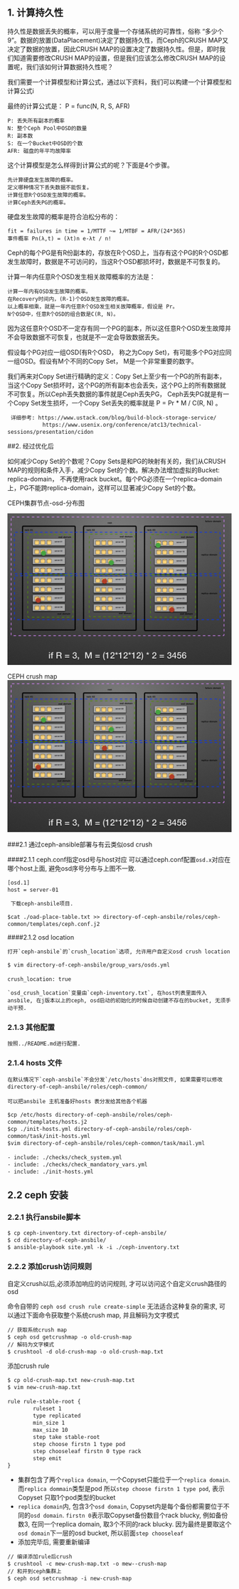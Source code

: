 ## 1. 计算持久性
   持久性是数据丢失的概率，可以用于度量一个存储系统的可靠性，俗称 “多少个9”。数据的放置(DataPlacement)决定了数据持久性，而Ceph的CRUSH MAP又决定了数据的放置，因此CRUSH MAP的设置决定了数据持久性。但是，即时我们知道需要修改CRUSH MAP的设置，但是我们应该怎么修改CRUSH MAP的设置呢，我们该如何计算数据持久性呢？

   我们需要一个计算模型和计算公式，通过以下资料，我们可以构建一个计算模型和计算公式i

   最终的计算公式是： P = func(N, R, S, AFR)

    P: 丢失所有副本的概率
    N: 整个Ceph Pool中OSD的数量
    R: 副本数
    S: 在一个Bucket中OSD的个数
    AFR: 磁盘的年平均故障率

这个计算模型是怎么样得到计算公式的呢？下面是4个步骤。

    先计算硬盘发生故障的概率。
    定义哪种情况下丢失数据不能恢复。
    计算任意R个OSD发生故障的概率。
    计算Ceph丢失PG的概率。

硬盘发生故障的概率是符合泊松分布的：

    fit = failures in time = 1/MTTF ~= 1/MTBF = AFR/(24*365)
    事件概率 Pn(λ,t) = (λt)n e-λt / n!

Ceph的每个PG是有R份副本的，存放在R个OSD上，当存有这个PG的R个OSD都发生故障时，数据是不可访问的，当这R个OSD都损坏时，数据是不可恢复的。

计算一年内任意R个OSD发生相关故障概率的方法是：

    计算一年内有OSD发生故障的概率。
    在Recovery时间内，(R-1)个OSD发生故障的概率。
    以上概率相乘，就是一年内任意R个OSD发生相关故障概率，假设是 Pr。
    N个OSD中，任意R个OSD的组合数是C(R, N)。

因为这任意R个OSD不一定存有同一个PG的副本，所以这任意R个OSD发生故障并不会导致数据不可恢复，也就是不一定会导致数据丢失。

假设每个PG对应一组OSD(有R个OSD， 称之为Copy Set)，有可能多个PG对应同一组OSD。假设有M个不同的Copy Set， M是一个非常重要的数字。

我们再来对Copy Set进行精确的定义：Copy Set上至少有一个PG的所有副本，当这个Copy Set损坏时，这个PG的所有副本也会丢失，这个PG上的所有数据就不可恢复。所以Ceph丢失数据的事件就是Ceph丢失PG， Ceph丢失PG就是有一个Copy Set发生损坏，一个Copy Set丢失的概率就是 P = Pr * M / C(R, N) 。

     详细参考: https://www.ustack.com/blog/build-block-storage-service/
               https://www.usenix.org/conference/atc13/technical-sessions/presentation/cidon


##2. 经过优化后
   
  如何减少Copy Set的个数呢？Copy Sets是和PG的映射有关的，我们从CRUSH MAP的规则和条件入手，减少Copy Set的个数。解决办法增加虚拟的Bucket: replica-domain， 不再使用rack bucket。每个PG必须在一个replica-domain上，PG不能跨replica-domain，这样可以显著减少Copy Set的个数。

   CEPH集群节点-osd-分布图 

  ![ceph cluster](png/ss-replica-domain-map.jpg)
  
  CEPH crush map 
  ![ceph crush table](png/ss-replica-domain-map.jpg)


###2.1 通过ceph-ansible部署与有云类似osd crush

####2.1.1 ceph.conf指定osd号与host对应 
    可以通过ceph.conf配置`osd.x`对应在哪个host上面, 避免osd序号分布与上图不一致.

```
[osd.1]
host = server-01 
```

     下载ceph-ansbile项目. 

```
$cat ./oad-place-table.txt >> directory-of-ceph-ansbile/roles/ceph-common/templates/ceph.conf.j2

```

####2.1.2 osd location

    打开`ceph-ansbile`的`crush_location`选项, 允许用户自定义osd crush location

```
$ vim directory-of-ceph-ansbile/group_vars/osds.yml

crush_location: true
```  

    `osd_crush_location`变量由`ceph-inventory.txt`, 在host列表里面传入ansbile, 在j版本以上的ceph, osd启动的初始化的时候自动创建不存在的bucket, 无须手动干预.

### 2.1.3 其他配置

    按照../README.md进行配置.


### 2.1.4 hosts 文件

    在默认情况下`ceph-ansbile`不会分发`/etc/hosts`dns对照文件, 如果需要可以修改directory-of-ceph-ansbile/roles/ceph-common/

    可以把ansbile 主机准备好hosts 表分发给其他各个机器

```
$cp /etc/hosts directory-of-ceph-ansbile/roles/ceph-common/templates/hosts.j2
$cp ./init-hosts.yml directory-of-ceph-ansbile/roles/ceph-common/task/init-hosts.yml
$vim directory-of-ceph-ansbile/roles/ceph-common/task/mail.yml

- include: ./checks/check_system.yml
- include: ./checks/check_mandatory_vars.yml
- include: ./init-hosts.yml
```

## 2.2 ceph 安装

### 2.2.1 执行ansbile脚本

```
$ cp ceph-inventory.txt directory-of-ceph-ansbile/
$ cd directory-of-ceph-ansbile/ 
$ ansible-playbook site.yml -k -i ./ceph-inventory.txt 
```
### 2.2.2 添加crush访问规则

   自定义crush以后,必须添加响应的访问规则, 才可以访问这个自定义crush路径的osd

   命令自带的 `ceph osd crush rule create-simple` 无法适合这种复杂的需求, 可以通过下面命令获取整个系统crush map, 并且解码为文字模式
```
// 获取系统crush map
$ ceph osd getcrushmap -o old-crush-map
// 解码为文字模式
$ crushtool -d old-crush-map -o old-crush-map.txt
```

   添加crush rule
```
$ cp old-crush-map.txt new-crush-map.txt
$ vim new-crush-map.txt

rule rule-stable-root {
        ruleset 1
        type replicated
        min_size 1
        max_size 10
        step take stable-root
        step choose firstn 1 type pod
        step chooseleaf firstn 0 type rack
        step emit
}
```

  - 集群包含了两个`replica domain`,  一个Copyset只能位于一个`replica domain`.  而`replica dommain`类型是pod  所以`step choose firstn 1 type pod`, 表示Copyset 只取1个pod类型的bucket
  - `replica domain`内, 包含3个`osd domain`, Copyset内是每个备份都需要位于不同的`osd domain`. `firstn 0`表示取Copyset备份数目个rack blucky, 例如备份数3, 在同一个replica domain, 取3个不同的rack blucky.  因为最终是要取这个`osd domain`下一层的osd bucket, 所以前面`step chooseleaf`
  - 添加完毕后, 需要重新编译

```
// 编译添加rule后crush
$ crushtool -c mew-crush-map.txt -o mew--crush-map
// 和并到ceph集群上
$ ceph osd setcrushmap -i new-crush-map
``` 
